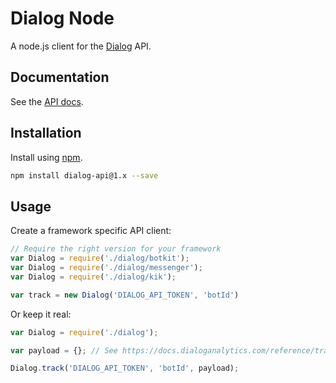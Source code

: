 # Dialog Node

A node.js client for the [Dialog](https://dialoganalytics.com) API.

## Documentation

See the [API docs](https://docs.dialoganalytics.com).

## Installation

Install using [npm](https://www.npmjs.com/).

```bash
npm install dialog-api@1.x --save
```

## Usage

Create a framework specific API client:

```js
// Require the right version for your framework
var Dialog = require('./dialog/botkit');
var Dialog = require('./dialog/messenger');
var Dialog = require('./dialog/kik');

var track = new Dialog('DIALOG_API_TOKEN', 'botId')
```

Or keep it real:

```js
var Dialog = require('./dialog');

var payload = {}; // See https://docs.dialoganalytics.com/reference/track/

Dialog.track('DIALOG_API_TOKEN', 'botId', payload);
```
